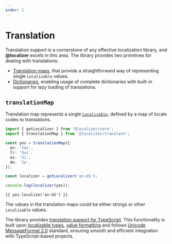 ```yaml
---
order: 2
---
```


# Translation

Translation support is a cornerstone of any effective localization library, and **@localizer** excels in this area. The library provides two primitives for dealing with translations:

- [Translation maps](./translation-map.md), that provide a straightforward way of representing single `Localizable` values.
- [Dictionaries](#), enabling usage of complete dictionaries with built-in support for lazy loading of translations.

## `translationMap`

Translation map represents a single [`Localizable`](../introduction/localizable.md), defined by a map of locale codes to translations.

```typescript twoslash
import { getLocalizer } from '@localizer/core';
import { translationMap } from '@localizer/translate';

const yes = translationMap({
  en: 'Yes',
  fr: 'Oui',
  es: 'Sí',
  de: 'Ja',
});

const localizer = getLocalizer('en-US');

console.log(localizer(yes));
```

```console
{{ yes.localize('en-US') }}
```

The values in the translation maps could be either strings or other `Localizable` values.

The library provides [translation support for TypeScript](./native-translation.md). This functionality is built upon [localizable types](../introduction/localizable.md), [value formatting](../formatting/index.md) and follows [Unicode MessageFormat 2.0](https://unicode.org/reports/tr35/tr35-messageFormat.html) standard, ensuring smooth and efficient integration with TypeScript-based projects.
